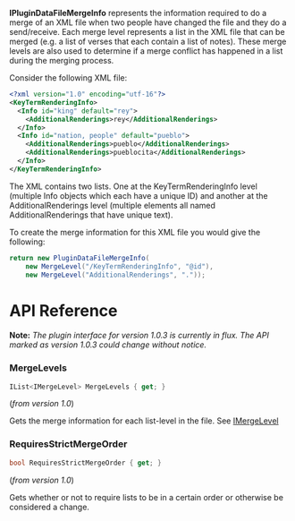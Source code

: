 **IPluginDataFileMergeInfo** represents the information required to do a merge of an XML file when two people have changed the file and they do a send/receive. Each merge level represents a list in the XML file that can be merged (e.g. a list of verses that each contain a list of notes). These merge levels are also used to determine if a merge conflict has happened in a list during the merging process.

Consider the following XML file:

```xml
<?xml version="1.0" encoding="utf-16"?>
<KeyTermRenderingInfo>
  <Info id="king" default="rey">
    <AdditionalRenderings>rey</AdditionalRenderings>
  </Info>
  <Info id="nation, people" default="pueblo">
    <AdditionalRenderings>pueblo</AdditionalRenderings>
    <AdditionalRenderings>pueblocita</AdditionalRenderings>
  </Info>
</KeyTermRenderingInfo>
```
The XML contains two lists. One at the KeyTermRenderingInfo level (multiple Info objects which each have a unique ID) and another at the AdditionalRenderings level (multiple elements all named AdditionalRenderings that have unique text).

To create the merge information for this XML file you would give the following:

```csharp
return new PluginDataFileMergeInfo(
    new MergeLevel("/KeyTermRenderingInfo", "@id"),
    new MergeLevel("AdditionalRenderings", "."));
```

# API Reference

**Note:** *The plugin interface for version 1.0.3 is currently in flux. The API marked as version 1.0.3 could change without notice.*

### MergeLevels

```csharp
IList<IMergeLevel> MergeLevels { get; }
```
(*from version 1.0*)

Gets the merge information for each list-level in the file. See [IMergeLevel](IMergeLevel.md)

### RequiresStrictMergeOrder

```csharp
bool RequiresStrictMergeOrder { get; }
```
(*from version 1.0*)

Gets whether or not to require lists to be in a certain order or otherwise be considered a change.
